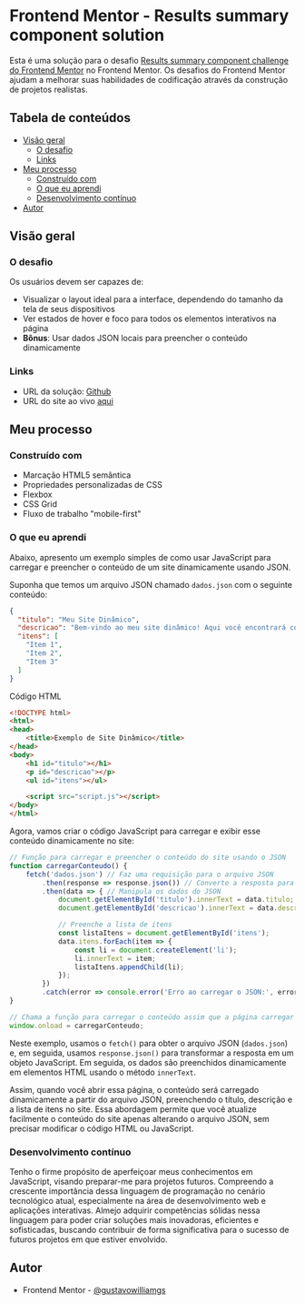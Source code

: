 # Frontend Mentor - Results summary component solution

Esta é uma solução para o desafio [Results summary component challenge do Frontend Mentor](https://www.frontendmentor.io/challenges/results-summary-component-CE_K6s0maV) no Frontend Mentor. Os desafios do Frontend Mentor ajudam a melhorar suas habilidades de codificação através da construção de projetos realistas.

## Tabela de conteúdos

- [Visão geral](#visão-geral)
  - [O desafio](#o-desafio)
  - [Links](#links)
- [Meu processo](#meu-processo)
  - [Construído com](#construído-com)
  - [O que eu aprendi](#o-que-eu-aprendi)
  - [Desenvolvimento contínuo](#desenvolvimento-contínuo)
- [Autor](#autor)

## Visão geral

### O desafio

Os usuários devem ser capazes de:

- Visualizar o layout ideal para a interface, dependendo do tamanho da tela de seus dispositivos
- Ver estados de hover e foco para todos os elementos interativos na página
- **Bônus**: Usar dados JSON locais para preencher o conteúdo dinamicamente

### Links

- URL da solução: [Github](https://github.com/gustavowilliamgs/summary-component)
- URL do site ao vivo [aqui](https://gustavowilliamgs.github.io/summary-component)

## Meu processo

### Construído com

- Marcação HTML5 semântica
- Propriedades personalizadas de CSS
- Flexbox
- CSS Grid
- Fluxo de trabalho "mobile-first"

### O que eu aprendi

Abaixo, apresento um exemplo simples de como usar JavaScript para carregar e preencher o conteúdo de um site dinamicamente usando JSON.

Suponha que temos um arquivo JSON chamado `dados.json` com o seguinte conteúdo:

```json
{
  "titulo": "Meu Site Dinâmico",
  "descricao": "Bem-vindo ao meu site dinâmico! Aqui você encontrará conteúdo emocionante e atualizado regularmente.",
  "itens": [
    "Item 1",
    "Item 2",
    "Item 3"
  ]
}
```

Código HTML

```html
<!DOCTYPE html>
<html>
<head>
    <title>Exemplo de Site Dinâmico</title>
</head>
<body>
    <h1 id="titulo"></h1>
    <p id="descricao"></p>
    <ul id="itens"></ul>

    <script src="script.js"></script>
</body>
</html>

```

Agora, vamos criar o código JavaScript para carregar e exibir esse conteúdo dinamicamente no site:

``` js
// Função para carregar e preencher o conteúdo do site usando o JSON
function carregarConteudo() {
    fetch('dados.json') // Faz uma requisição para o arquivo JSON
        .then(response => response.json()) // Converte a resposta para JSON
        .then(data => { // Manipula os dados do JSON
            document.getElementById('titulo').innerText = data.titulo;
            document.getElementById('descricao').innerText = data.descricao;

            // Preenche a lista de itens
            const listaItens = document.getElementById('itens');
            data.itens.forEach(item => {
                const li = document.createElement('li');
                li.innerText = item;
                listaItens.appendChild(li);
            });
        })
        .catch(error => console.error('Erro ao carregar o JSON:', error));
}

// Chama a função para carregar o conteúdo assim que a página carregar
window.onload = carregarConteudo;

```

Neste exemplo, usamos o `fetch()` para obter o arquivo JSON (`dados.json`) e, em seguida, usamos `response.json()` para transformar a resposta em um objeto JavaScript. Em seguida, os dados são preenchidos dinamicamente em elementos HTML usando o método `innerText`.

Assim, quando você abrir essa página, o conteúdo será carregado dinamicamente a partir do arquivo JSON, preenchendo o título, descrição e a lista de itens no site. Essa abordagem permite que você atualize facilmente o conteúdo do site apenas alterando o arquivo JSON, sem precisar modificar o código HTML ou JavaScript.

### Desenvolvimento contínuo

Tenho o firme propósito de aperfeiçoar meus conhecimentos em JavaScript, visando preparar-me para projetos futuros. Compreendo a crescente importância dessa linguagem de programação no cenário tecnológico atual, especialmente na área de desenvolvimento web e aplicações interativas. Almejo adquirir competências sólidas nessa linguagem para poder criar soluções mais inovadoras, eficientes e sofisticadas, buscando contribuir de forma significativa para o sucesso de futuros projetos em que estiver envolvido.

## Autor

- Frontend Mentor - [@gustavowilliamgs](https://www.frontendmentor.io/profile/gustavowilliamgs)